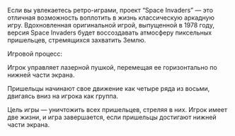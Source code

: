 Если вы увлекаетесь ретро-играми, проект “Space Invaders” — это отличная возможность воплотить в жизнь классическую аркадную игру. Вдохновленная оригинальной игрой, выпущенной в 1978 году, версия Space Invaders будет воссоздавать атмосферу пиксельных пришельцев, стремящихся захватить Землю.

Игровой процесс:

Игрок управляет лазерной пушкой, перемещая ее горизонтально по нижней части экрана.

Пришельцы начинают свое движение как четыре ряда из восьми, двигаясь вниз на игрока как группа. 

Цель игры — уничтожить всех пришельцев, стреляя в них. Игрок имеет две жизни, и игра завершается, если пришельцы достигают нижней части экрана.
